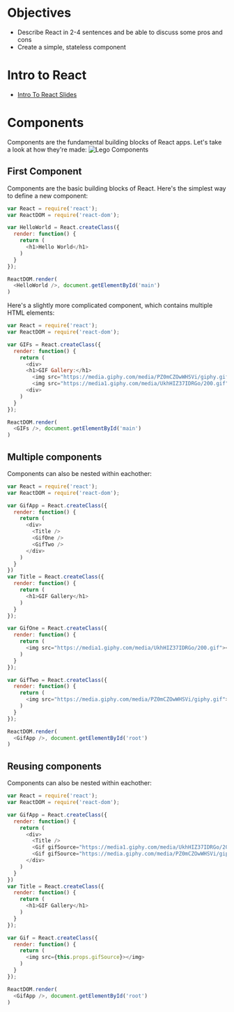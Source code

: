 # Objectives
- Describe React in 2-4 sentences and be able to discuss some pros and cons
- Create a simple, stateless component

# Intro to React
- [Intro To React Slides](https://slides.com/natemaddrey/intro-to-react/live#/)

# Components
Components are the fundamental building blocks of React apps. Let's take a look at how they're made:
![Lego Components](http://greenbuildingelements.com/wp-content/uploads/2015/06/LEGO-1.jpg)
## First Component
Components are the basic building blocks of React. Here's the simplest way to define a new component:

```js
var React = require('react');
var ReactDOM = require('react-dom');

var HelloWorld = React.createClass({
  render: function() {
    return (
      <h1>Hello World</h1>
    )
  }
});

ReactDOM.render(
  <HelloWorld />, document.getElementById('main')
)
```
Here's a slightly more complicated component, which contains multiple HTML elements:
```js
var React = require('react');
var ReactDOM = require('react-dom');

var GIFs = React.createClass({
  render: function() {
    return (
      <div>
      <h1>GIF Gallery:</h1>
        <img src="https://media.giphy.com/media/PZ0mCZOwWHSVi/giphy.gif"></img>
        <img src="https://media1.giphy.com/media/UkhHIZ37IDRGo/200.gif"></img>
      <div>
    )
  }
});

ReactDOM.render(
  <GIFs />, document.getElementById('main')
)
```

## Multiple components
Components can also be nested within eachother:
```js
var React = require('react');
var ReactDOM = require('react-dom');

var GifApp = React.createClass({
  render: function() {
    return (
      <div>
        <Title />
        <GifOne />
        <GifTwo />
      </div>
    )
  }
})
var Title = React.createClass({
  render: function() {
    return (
      <h1>GIF Gallery</h1>
    )
  }
});

var GifOne = React.createClass({
  render: function() {
    return (
      <img src="https://media1.giphy.com/media/UkhHIZ37IDRGo/200.gif"></img>
    )
  }
});

var GifTwo = React.createClass({
  render: function() {
    return (
      <img src="https://media.giphy.com/media/PZ0mCZOwWHSVi/giphy.gif"></img>
    )
  }
});

ReactDOM.render(
  <GifApp />, document.getElementById('root')
)
```
## Reusing components
Components can also be nested within eachother:
```js
var React = require('react');
var ReactDOM = require('react-dom');

var GifApp = React.createClass({
  render: function() {
    return (
      <div>
        <Title />
        <Gif gifSource="https://media1.giphy.com/media/UkhHIZ37IDRGo/200.gif" />
        <Gif gifSource="https://media.giphy.com/media/PZ0mCZOwWHSVi/giphy.gif" />
      </div>
    )
  }
})
var Title = React.createClass({
  render: function() {
    return (
      <h1>GIF Gallery</h1>
    )
  }
});

var Gif = React.createClass({
  render: function() {
    return (
      <img src={this.props.gifSource}></img>
    )
  }
});

ReactDOM.render(
  <GifApp />, document.getElementById('root')
)
```
